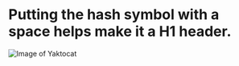 # Putting the hash symbol with a space helps make it a H1 header.
![Image of Yaktocat](https://octodex.github.com/images/yaktocat.png)
